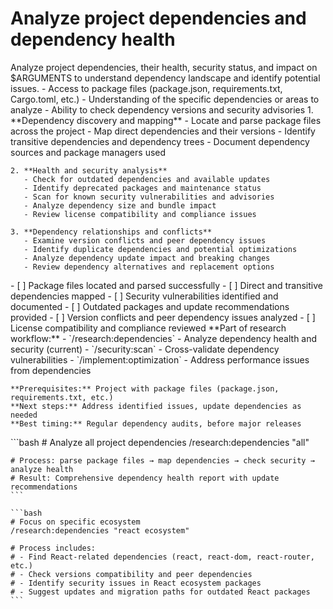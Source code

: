 # Analyze project dependencies and dependency health

<instructions>
  <context>
    Analyze project dependencies, their health, security status, and impact on $ARGUMENTS to understand dependency landscape and identify potential issues.
  </context>

  <requirements>
    - Access to package files (package.json, requirements.txt, Cargo.toml, etc.)
    - Understanding of the specific dependencies or areas to analyze
    - Ability to check dependency versions and security advisories
  </requirements>

  <execution>
    1. **Dependency discovery and mapping**
       - Locate and parse package files across the project
       - Map direct dependencies and their versions
       - Identify transitive dependencies and dependency trees
       - Document dependency sources and package managers used

    2. **Health and security analysis**
       - Check for outdated dependencies and available updates
       - Identify deprecated packages and maintenance status
       - Scan for known security vulnerabilities and advisories
       - Analyze dependency size and bundle impact
       - Review license compatibility and compliance issues

    3. **Dependency relationships and conflicts**
       - Examine version conflicts and peer dependency issues
       - Identify duplicate dependencies and potential optimizations
       - Analyze dependency update impact and breaking changes
       - Review dependency alternatives and replacement options
  </execution>

  <validation>
    - [ ] Package files located and parsed successfully
    - [ ] Direct and transitive dependencies mapped
    - [ ] Security vulnerabilities identified and documented
    - [ ] Outdated packages and update recommendations provided
    - [ ] Version conflicts and peer dependency issues analyzed
    - [ ] License compatibility and compliance reviewed
  </validation>

  <workflow>
    **Part of research workflow:**
    - `/research:dependencies` - Analyze dependency health and security (current)
    - `/security:scan` - Cross-validate dependency vulnerabilities
    - `/implement:optimization` - Address performance issues from dependencies

    **Prerequisites:** Project with package files (package.json, requirements.txt, etc.)
    **Next steps:** Address identified issues, update dependencies as needed
    **Best timing:** Regular dependency audits, before major releases
  </workflow>

  <examples>
    ```bash
    # Analyze all project dependencies
    /research:dependencies "all"

    # Process: parse package files → map dependencies → check security → analyze health
    # Result: Comprehensive dependency health report with update recommendations
    ```

    ```bash
    # Focus on specific ecosystem
    /research:dependencies "react ecosystem"

    # Process includes:
    # - Find React-related dependencies (react, react-dom, react-router, etc.)
    # - Check versions compatibility and peer dependencies
    # - Identify security issues in React ecosystem packages
    # - Suggest updates and migration paths for outdated React packages
    ```
  </examples>
</instructions>